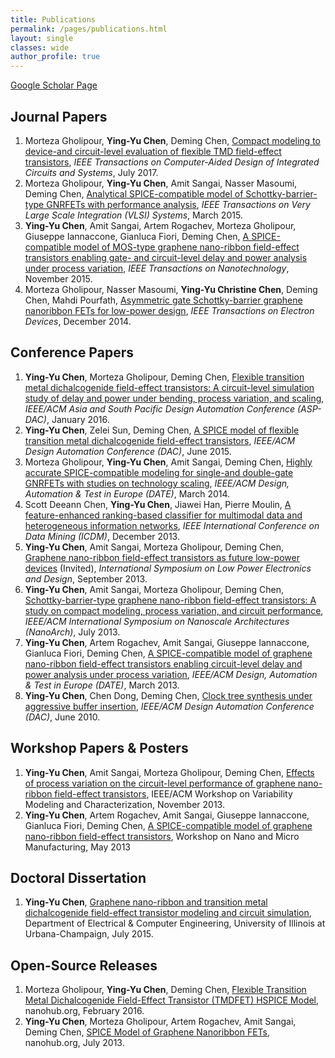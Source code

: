 ```yaml
---
title: Publications
permalink: /pages/publications.html
layout: single
classes: wide
author_profile: true
---
```


[Google Scholar Page](https://scholar.google.com/citations?user=_TA5iKMAAAAJ&hl=en)

## Journal Papers
1. Morteza Gholipour, **Ying-Yu Chen**, Deming Chen, [Compact modeling to device-and circuit-level evaluation of flexible TMD field-effect transistors](https://ieeexplore.ieee.org/abstract/document/7984874/), *IEEE Transactions on Computer-Aided Design of Integrated Circuits and Systems*, July 2017.
2. Morteza Gholipour, **Ying-Yu Chen**, Amit Sangai, Nasser Masoumi, Deming Chen, [Analytical SPICE-compatible model of Schottky-barrier-type GNRFETs with performance analysis](https://ieeexplore.ieee.org/document/7060729/), *IEEE Transactions on Very Large Scale Integration (VLSI) Systems*, March 2015.
3. **Ying-Yu Chen**, Amit Sangai, Artem Rogachev, Morteza Gholipour, Giuseppe Iannaccone, Gianluca Fiori, Deming Chen, [A SPICE-compatible model of MOS-type graphene nano-ribbon field-effect transistors enabling gate- and circuit-level delay and power analysis under process variation](https://ieeexplore.ieee.org/ielaam/7729/7322313/7208877-aam.pdf), *IEEE Transactions on Nanotechnology*, November 2015.
4. Morteza Gholipour, Nasser Masoumi, **Ying-Yu Christine Chen**, Deming Chen, Mahdi Pourfath, [Asymmetric gate Schottky-barrier graphene nanoribbon FETs for low-power design](https://ieeexplore.ieee.org/abstract/document/6963472/), *IEEE Transactions on Electron Devices*, December 2014.

## Conference Papers
1. **Ying-Yu Chen**, Morteza Gholipour, Deming Chen, [Flexible transition metal dichalcogenide field-effect transistors: A circuit-level simulation study of delay and power under bending, process variation, and scaling](https://ieeexplore.ieee.org/abstract/document/7428103/), *IEEE/ACM Asia and South Pacific Design Automation Conference (ASP-DAC)*, January 2016.
2. **Ying-Yu Chen**, Zelei Sun, Deming Chen, [A SPICE model of flexible transition metal dichalcogenide field-effect transistors](https://dl.acm.org/citation.cfm?id=2744782), *IEEE/ACM Design Automation Conference (DAC)*, June 2015.
3. Morteza Gholipour, **Ying-Yu Chen**, Amit Sangai, Deming Chen, [Highly accurate SPICE-compatible modeling for single-and double-gate GNRFETs with studies on technology scaling](https://dl.acm.org/citation.cfm?id=2616753), *IEEE/ACM Design, Automation & Test in Europe (DATE)*, March 2014.
4. Scott Deeann Chen, **Ying-Yu Chen**, Jiawei Han, Pierre Moulin, [A feature-enhanced ranking-based classifier for multimodal data and heterogeneous information networks](https://ieeexplore.ieee.org/abstract/document/6729588/), *IEEE International Conference on Data Mining (ICDM)*, December 2013.
5. **Ying-Yu Chen**, Amit Sangai, Morteza Gholipour, Deming Chen, [Graphene nano-ribbon field-effect transistors as future low-power devices](https://dl.acm.org/citation.cfm?id=2648708) (Invited),  *International Symposium on Low Power Electronics and Design*, September 2013.
6. **Ying-Yu Chen**, Amit Sangai, Morteza Gholipour, Deming Chen, [Schottky-barrier-type graphene nano-ribbon field-effect transistors: A study on compact modeling, process variation, and circuit performance](https://dl.acm.org/citation.cfm?id=2769709), *IEEE/ACM International Symposium on Nanoscale Architectures (NanoArch)*, July 2013.
7. **Ying-Yu Chen**, Artem Rogachev, Amit Sangai, Giuseppe Iannaccone, Gianluca Fiori, Deming Chen, [A SPICE-compatible model of graphene nano-ribbon field-effect transistors enabling circuit-level delay and power analysis under process variation](https://dl.acm.org/citation.cfm?id=2485711), *IEEE/ACM Design, Automation & Test in Europe (DATE)*, March 2013.
8. **Ying-Yu Chen**, Chen Dong, Deming Chen, [Clock tree synthesis under aggressive buffer insertion](https://dl.acm.org/citation.cfm?id=1837297), *IEEE/ACM Design Automation Conference (DAC)*, June 2010.

## Workshop Papers & Posters
1. **Ying-Yu Chen**, Amit Sangai, Morteza Gholipour, Deming Chen, [Effects of process variation on the circuit-level performance of graphene nano-ribbon field-effect transistors](https://drive.google.com/open?id=1AF9iBFZKWYGevc7dVeoxoaX-gevmZOkN), IEEE/ACM Workshop on Variability Modeling and Characterization, November 2013.
2. **Ying-Yu Chen**, Artem Rogachev, Amit Sangai, Giuseppe Iannaccone, Gianluca Fiori, Deming Chen, [A SPICE-compatible model of graphene nano-ribbon field-effect transistors](https://drive.google.com/open?id=1nP69R7fOfUt_DtMR78gkqs5OPRWtSAkT), Workshop on Nano and Micro Manufacturing, May 2013

## Doctoral Dissertation
1. **Ying-Yu Chen**, [Graphene nano-ribbon and transition metal dichalcogenide field-effect transistor modeling and circuit simulation](https://www.ideals.illinois.edu/handle/2142/88212), Department of Electrical & Computer Engineering, University of Illinois at Urbana-Champaign, July 2015.

## Open-Source Releases
1. Morteza Gholipour, **Ying-Yu Chen**, Deming Chen, [Flexible Transition Metal Dichalcogenide Field-Effect Transistor (TMDFET) HSPICE Model](https://nanohub.org/resources/23426), nanohub.org, February 2016.
2. **Ying-Yu Chen**, Morteza Gholipour, Artem Rogachev, Amit Sangai, Deming Chen, [SPICE Model of Graphene Nanoribbon FETs](https://nanohub.org/resources/17074), nanohub.org, July 2013.
